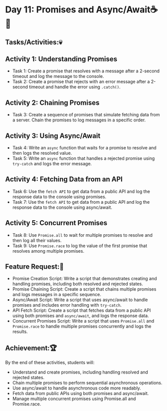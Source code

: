 # Day 11: Promises and Async/Await☕🚀
## Tasks/Activities:💀
## Activity 1: Understanding Promises

- Task 1: Create a promise that resolves with a message after a 2-second timeout and log the message to the console.
- Task 2: Create a promise that rejects with an error message after a 2-second timeout and handle the error using `.catch()`.
## Activity 2: Chaining Promises

- Task 3: Create a sequence of promises that simulate fetching data from a server. Chain the promises to log messages in a specific order.
## Activity 3: Using Async/Await

- Task 4: Write an `async` function that waits for a promise to resolve and then logs the resolved value.
- Task 5: Write an `async` function that handles a rejected promise using `try-catch` and logs the error message.
## Activity 4: Fetching Data from an API

- Task 6: Use the `fetch API` to get data from a public API and log the response data to the console using promises.
- Task 7: Use the `fetch API` to get data from a public API and log the response data to the console using async/await.
## Activity 5: Concurrent Promises

- Task 8: Use `Promise.all` to wait for multiple promises to resolve and then log all their values.
- Task 9: Use `Promise.race` to log the value of the first promise that resolves among multiple promises.
## Feature Request:📲
- Promise Creation Script: Write a script that demonstrates creating and handling  promises, including both resolved and rejected states.
- Promise Chaining Script: Create a script that chains multiple promises and logs messages in a specific sequence.
- Async/Await Script: Write a script that uses async/await to handle promises and includes error handling with `try-catch`.
- API Fetch Script: Create a script that fetches data from a public API using both promises and `async/await`, and logs the response data.
- Concurrent Promises Script: Write a script that uses `Promise.all` and `Promise.race` to handle multiple promises concurrently and logs the results.
## Achievement:🏆

By the end of these activities, students will:

- Understand and create promises, including handling resolved and rejected states.
- Chain multiple promises to perform sequential asynchronous operations.
- Use async/await to handle asynchronous code more readably.
- Fetch data from public APIs using both promises and async/await.
- Manage multiple concurrent promises using Promise.all and Promise.race.

